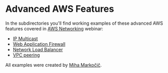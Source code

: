 # Advanced AWS Features

In the subdirectories you'll find working examples of these advanced AWS features covered in [AWS Networking](https://www.ipspace.net/Amazon_Web_Services_Networking) webinar:

* [IP Multicast](IP-multicast)
* [Web Application Firewall](WAF)
* [Network Load Balancer](network-load-balancer)
* [VPC peering](VPC-peering)

All examples were created by [Miha Markočič](https://www.ipspace.net/Team:Miha_Markocic).